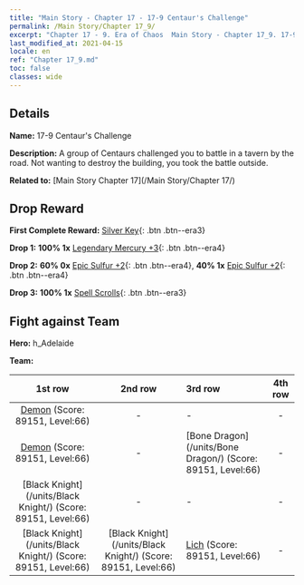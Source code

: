 ```yaml
---
title: "Main Story - Chapter 17 - 17-9 Centaur's Challenge"
permalink: /Main Story/Chapter 17_9/
excerpt: "Chapter 17 - 9. Era of Chaos  Main Story - Chapter 17_9. 17-9 Centaur's Challenge"
last_modified_at: 2021-04-15
locale: en
ref: "Chapter 17_9.md"
toc: false
classes: wide
---
```


## Details

 **Name:** 17-9 Centaur's Challenge

 **Description:** A group of Centaurs challenged you to battle in a tavern by the road. Not wanting to destroy the building, you took the battle outside.

 **Related to:** [Main Story Chapter 17](/Main Story/Chapter 17/)

## Drop Reward

 **First Complete Reward:** [Silver Key](/Items/con_693/){: .btn .btn--era3}

 **Drop 1:** **100% 1x** [Legendary Mercury +3](/Items/mat_56/){: .btn .btn--era4}

 **Drop 2:** **60% 0x** [Epic Sulfur +2](/Items/mat_50/){: .btn .btn--era4}, **40% 1x** [Epic Sulfur +2](/Items/mat_50/){: .btn .btn--era4}

 **Drop 3:** **100% 1x** [Spell Scrolls](/Items/con_694/){: .btn .btn--era3}


## Fight against Team
 **Hero:** h_Adelaide

 **Team:**


  | 1st row | 2nd row | 3rd row | 4th row |
  |:----:|:----:|:----|:----:|
  | [Demon](/units/Demon/) (Score: 89151, Level:66)  | - | - | - |
  | [Demon](/units/Demon/) (Score: 89151, Level:66)  | - | [Bone Dragon](/units/Bone Dragon/) (Score: 89151, Level:66)  | - |
  | [Black Knight](/units/Black Knight/) (Score: 89151, Level:66)  | - | - | - |
  | [Black Knight](/units/Black Knight/) (Score: 89151, Level:66)  | [Black Knight](/units/Black Knight/) (Score: 89151, Level:66)  | [Lich](/units/Lich/) (Score: 89151, Level:66)  | - |


